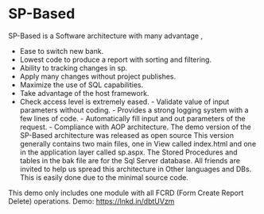 # SP-Based
SP-Based is a Software architecture  with many advantage , 
- Ease to switch new bank. 
- Lowest code to produce a report with sorting and filtering. 
- Ability to tracking changes in sp. 
- Apply many changes without project publishes. 
- Maximize the use of SQL capabilities. 
- Take advantage of the host framework. 
- Check access level is extremely eased. - Validate value of input parameters without coding. - Provides a strong logging system with a few lines of code. - Automatically fill input and out parameters of the request. - Compliance with AOP architecture.
The demo version of the SP-Based architecture was released as open source
This version generally contains two main files, one in View called index.html and one in the application layer called sp.aspx.
The Stored Procedures and tables in the bak file are for the Sql Server database.
All friends are invited to help us spread this architecture in Other languages and DBs. 
This is easily done due to the minimal source code.

This demo only includes one module with all FCRD (Form Create Report Delete) operations.
Demo:
https://lnkd.in/dbtUVzm
